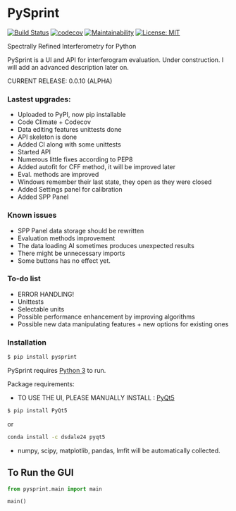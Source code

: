 
# PySprint 
[![Build Status](https://travis-ci.org/Ptrskay3/PySprint.svg?branch=master)](https://travis-ci.org/Ptrskay3/pysprint)
[![codecov](https://codecov.io/gh/Ptrskay3/PySprint/branch/master/graph/badge.svg)](https://codecov.io/gh/Ptrskay3/PySprint)
[![Maintainability](https://api.codeclimate.com/v1/badges/4e876c4899af3c4435b0/maintainability)](https://codeclimate.com/github/Ptrskay3/PySprint/maintainability)
[![License: MIT](https://img.shields.io/badge/License-MIT-yellow.svg)](https://opensource.org/licenses/MIT)


Spectrally Refined Interferometry for Python 

PySprint is a UI and API for interferogram evaluation. Under construction.
I will add an advanced description later on. 

CURRENT RELEASE: 0.0.10 (ALPHA)

### Lastest upgrades:
  - Uploaded to PyPI, now pip installable
  - Code Climate + Codecov 
  - Data editing features unittests done
  - API skeleton is done
  - Added CI along with some unittests
  - Started API
  - Numerous little fixes according to PEP8
  - Added autofit for CFF method, it will be improved later
  - Eval. methods are improved
  - Windows remember their last state, they open as they were closed
  - Added Settings panel for calibration
  - Added SPP Panel

### Known issues
* SPP Panel data storage should be rewritten
* Evaluation methods improvement
* The data loading AI sometimes produces unexpected results
* There might be unnecessary imports
* Some buttons has no effect yet.


### To-do list

* ERROR HANDLING!
* Unittests
* Selectable units
* Possible performance enhancement by improving algorithms
* Possible new data manipulating features + new options for existing ones


### Installation

```sh
$ pip install pysprint
```

PySprint requires [Python 3](https://www.python.org/downloads/) to run.

Package requirements:
* TO USE THE UI, PLEASE MANUALLY INSTALL : [PyQt5](https://pypi.org/project/PyQt5/)
```sh
$ pip install PyQt5
```
or 
```sh
conda install -c dsdale24 pyqt5
```
* numpy, scipy, matplotlib, pandas, lmfit will be automatically collected.


## To Run the GUI
```python
from pysprint.main import main

main()
```
